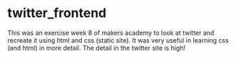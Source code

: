 twitter_frontend
================

This was an exercise week 8 of makers academy to look at twitter and recreate it using html and css (static site).
It was very useful in learning css (and html) in more detail. 
The detail in the twitter site is high!
